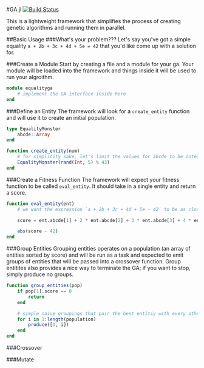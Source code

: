 #GA.jl
[![Build Status](https://travis-ci.org/WestleyArgentum/GA.jl.png?branch=master)](https://travis-ci.org/WestleyArgentum/GA.jl)

This is a lightweight framework that simplifies the process of creating
genetic algorithms and running them in parallel.

##Basic Usage
###What's your problem???
Let's say you've got a simple equality `a + 2b + 3c + 4d + 5e = 42` that you'd like come up with a solution for.

###Create a Module
Start by creating a file and a module for your ga. Your module will be loaded into the framework and things inside it will be used to run your algroithm.

```julia
module equalityga
    # implement the GA interface inside here
end
```

###Define an Entity
The framework will look for a `create_entity` function and will use it to create an initial population.

```julia
type EqualityMonster
    abcde::Array
end

function create_entity(num)
    # for simplicity sake, let's limit the values for abcde to be integers in [-42, 42]
    EqualityMonster(rand(Int, 5) % 43)
end
```

###Create a Fitness Function
The framework will expect your fitness function to be called `eval_entity`. It should take in a single entity and return a score.

```julia
function eval_entity(ent)
    # we want the expression `a + 2b + 3c + 4d + 5e - 42` to be as close to 0 as possible

    score = ent.abcde[1] + 2 * ent.abcde[2] + 3 * ent.abcde[3] + 4 * ent.abcde[4] + 5 * ent.abcde[5]

    abs(score - 42)
end
```

###Group Entities
Grouping entities operates on a population (an array of entities sorted by score) and will be run as a task and expected to emit groups of entities that will be passed into a crossover function. Group entitites also provides a nice way to terminate the GA; if you want to stop, simply produce no groups.

```julia
function group_entities(pop)
    if pop[1].score == 0
        return
    end

    # simple naive groupings that pair the best entitiy with every other
    for i in 1:length(population)
        produce([1, i])
    end
end
```

###Crossover


###Mutate
